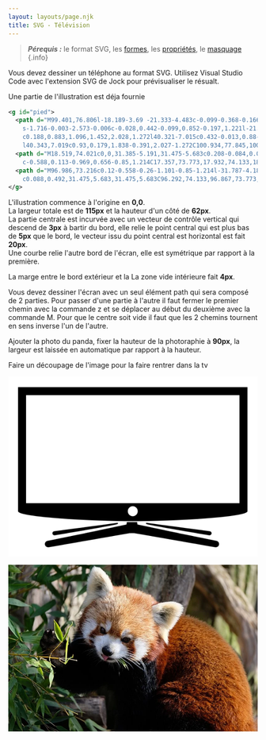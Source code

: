 ```yaml
---
layout: layouts/page.njk
title: SVG - Télévision
---
```


> ***Pérequis :*** le format SVG, les [formes](../), les [propriétés](../../propriétés), le [masquage](../../découpe)
{.info}

Vous devez dessiner un téléphone au format SVG.
Utilisez Visual Studio Code avec l'extension SVG de Jock pour prévisualiser le résualt.

Une partie de l'illustration est déja fournie

```svg
<g id="pied">
  <path d="M99.401,76.806l-18.189-3.69 -21.333-4.483c-0.099-0.368-0.166-0.778-0.197-1.22c-0.854,0.003-1.71,0.006-2.57,0.006
    s-1.716-0.003-2.573-0.006c-0.028,0.442-0.099,0.852-0.197,1.221l-21.236,4.462 -18.284,3.709c-0.93,0.179-1.533,1.039-1.343,1.92
    c0.188,0.883,1.096,1.452,2.028,1.272l40.321-7.015c0.432-0.013,0.88-0.02,1.342-0.02c0.414,0,0.814,0.007,1.203,0.017
    l40.343,7.019c0.93,0.179,1.838-0.391,2.027-1.272C100.934,77.845,100.333,76.986,99.401,76.806z"/>
  <path d="M18.519,74.021c0,0,31.385-5.191,31.475-5.683c0.208-0.084,0.075-0.533-0.118-0.519l-31.787,4.184
    c-0.588,0.113-0.969,0.656-0.85,1.214C17.357,73.773,17.932,74.133,18.519,74.021z"/>
  <path d="M96.986,73.216c0.12-0.558-0.26-1.101-0.85-1.214l-31.787-4.184c-0.193-0.014-0.326,0.435-0.118,0.519
    c0.088,0.492,31.475,5.683,31.475,5.683C96.292,74.133,96.867,73.773,96.986,73.216z"/>
</g>
```

L'illustration commence à l'origine en **0,0**.\
La largeur totale est de **115px** et la hauteur d'un côté de **62px**.\
La partie centrale est incurvée avec un vecteur de contrôle vertical qui descend de **3px** à bartir du bord, elle relie le point central qui est plus bas de **5px** que le bord, le vecteur issu du point central est horizontal est fait **20px**.\
Une courbe relie l'autre bord de l'écran, elle est symétrique par rapport à la première.

La marge entre le bord extérieur et la La zone vide intérieure fait **4px**.

Vous devez dessiner l'écran avec un seul élément path qui sera composé de 2 parties. Pour passer d'une partie à l'autre il faut fermer le premier chemin avec la commande z et se déplacer au début du deuxième avec la commande M.
Pour que le centre soit vide il faut que les 2 chemins tournent en sens inverse l'un de l'autre.

Ajouter la photo du panda, fixer la hauteur de la photoraphie à **90px**, la largeur est laissée en automatique par rapport à la hauteur.

Faire un découpage de l'image pour la faire rentrer dans la tv


![](tv.png)

![](panda.webp)
